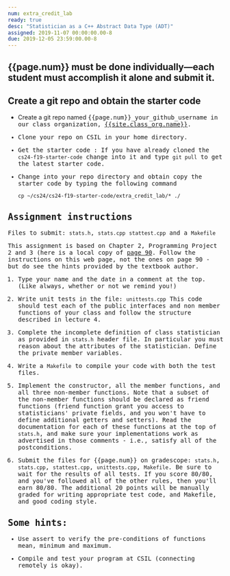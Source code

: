 ```yaml
---
num: extra_credit_lab
ready: true
desc: "Statistician as a C++ Abstract Data Type (ADT)"
assigned: 2019-11-07 00:00:00.00-8
due: 2019-12-05 23:59:00.00-8
---
```


<div markdown="1">

## {{page.num}} must be done individually&mdash;each student must accomplish it alone and submit it. 


## Create a git repo and obtain the starter code

* Create a git repo named <tt>{{page.num}}_your_github_username<tt> in our class organization, [{{site.class_org.name}}]({{site.class_org.url}}).

* Clone your repo on CSIL in your home directory.

* Get the starter code : If you have already cloned the `cs24-f19-starter-code`
change into it and type `git pull` to get the latest starter code.

* Change into your repo directory and obtain copy the starter code by
   typing the following command
   ```
   cp ~/cs24/cs24-f19-starter-code/extra_credit_lab/* ./

   ```

## Assignment instructions

Files to submit: `stats.h`, `stats.cpp` `stattest.cpp` and a `Makefile`

This assignment is based on Chapter 2, Programming Project 2 and 3
(here is a local copy of [page 90](Page-90.pdf). Follow the instructions on this web page, not the
ones on page 90 - but do see the hints provided by the textbook
author.

1. Type your name and the date in a comment at the top.(Like always, whether or not we remind you!)

2. Write unit tests in the file: `unittests.cpp`
   This code should test each of the public interfaces and non member functions of your class and follow the structure described in lecture 4. 

3. Complete the incomplete definition of class statistician as
   provided in `stats.h` header file. In particular you must reason
   about the attributes of the statistician. Define the private member
   variables.

4. Write a `Makefile` to compile your code with both the test files. 

5. Implement the constructor, all the member functions, and all three
   non-member functions. Note that a subset of the non-member functions should be
   declared as friend functions (friend function grant you access to statisticians' private fields, 
   and you won't have to define additional getters and setters). Read the documentation for each of these
   functions at the top of `stats.h`, and make sure your implementations
   work as advertised in those comments - i.e., satisfy all of the
   postconditions.

6. Submit the files for {{page.num}} on gradescope: `stats.h`, `stats.cpp`, `stattest.cpp`, `unittests.cpp`, 
   `Makefile`. Be sure to wait for the results of all tests. If you
   score 80/80, and you've followed all of the other rules, then
   you'll earn 80/80. The additional 20 points will be manually graded for writing appropriate test code, and Makefile, and good coding style.


## Some hints:

* Use assert to verify the pre-conditions of functions mean, minimum and maximum.

* Compile and test your program at CSIL (connecting remotely is okay).




